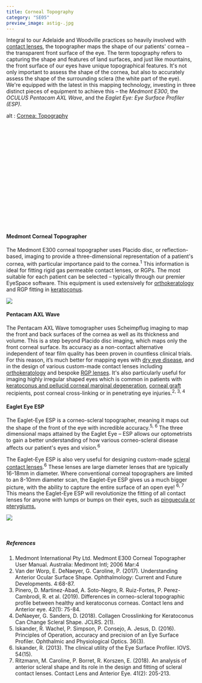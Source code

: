 ```yaml
---
title: Corneal Topography
category: "SE05"
preview_image: astig-.jpg
---
```

<div class="employee-heading">
<p>Integral to our Adelaide and Woodville practices so heavily involved with <a href="/what-we-do/contact-lenses">contact lenses</a>, the topographer maps the shape of our patients' cornea – the transparent front surface of the eye. The term topography refers to capturing the shape and features of land surfaces, and just like mountains, the front surface of our eyes have unique topographical features. It's not only important to assess the shape of the cornea, but also to accurately assess the shape of the surrounding sclera (the white part of the eye). We're equipped with the latest in this mapping technology, investing in three distinct pieces of equipment to achieve this – the <i>Medmont E300</i>, the <i>OCULUS Pentacam AXL Wave</i>, and the <i>Eaglet Eye: Eye Surface Profiler (ESP)</i>.</p>
</div>

<div class="myWrapper" style="position: relative; padding-bottom: 56.25%; height: 0;"><!--\\\[if IE]><iframe frameborder="0" type="text/html" src="https://2689-2347.captiv8online.com/animations/embed/one/cornea-topography?player_width=100%&player_height=100%&site_company_language=34&autostart=false" width="100%" height="100%" style="position:absolute;top:0;left:0;width:100%;height:100%;"></iframe><!\\\[endif]--><!--\\\[if !IE]> <--><object data="https://2689-2347.captiv8online.com/animations/embed/one/cornea-topography?player_width=100%&player_height=100%&site_company_language=34&autostart=false" type="text/html" width="100%" height="100%" style="position:absolute;top:0;left:0;width:100%;height:100%;">  alt : <a href="https://2689-2347.captiv8online.com/animations/embed/one/cornea-topography?player_width=100%&player_height=100%&site_company_language=34&autostart=false">Cornea: Topography</a></object><!--> <!\\\[endif]--></div>

<br>

#### Medmont Corneal Topographer

The Medmont E300 corneal topographer uses Placido disc, or reflection-based, imaging to provide a three-dimensional representation of a patient's cornea, with particular importance paid to the cornea.<sup>1</sup> This information is ideal for fitting rigid gas permeable contact lenses, or RGPs. The most suitable for each patient can be selected – typically through our premier EyeSpace software. This equipment is used extensively for [orthokeratology](/what-we-do/orthokeratology-corneal-reshaping) and RGP fitting in [keratoconus](/what-we-do/keratoconus). 

![](/uploads/topographer.jpg)

#### Pentacam AXL Wave

The Pentacam AXL Wave tomographer uses Scheimpflug imaging to map the front and back surfaces of the cornea as well as its thickness and volume. This is a step beyond Placido disc imaging, which maps only the front corneal surface. Its accuracy as a non-contact alternative independent of tear film quality has been proven in countless clinical trials. For this reason, it’s much better for mapping eyes with [dry eye disease](https://www.innovativeeyecare.com.au/what-we-do/dry-eye-disease), and in the design of various custom-made contact lenses including [orthokeratology](https://www.innovativeeyecare.com.au/what-we-do/orthokeratology-corneal-reshaping) and bespoke [RGP lenses](https://www.innovativeeyecare.com.au/what-we-do/gas-permeable-contact-lenses). It's also particularly useful for imaging highly irregular shaped eyes which is common in patients with [keratoconus and pellucid corneal marginal degeneration](https://www.innovativeeyecare.com.au/what-we-do/keratoconus), [corneal graft](https://www.innovativeeyecare.com.au/what-we-do/corneal-grafts) recipients, post corneal cross-linking or in penetrating eye injuries.<sup>2, 3, 4</sup>

#### Eaglet Eye ESP

The Eaglet-Eye ESP is a corneo-scleral topographer, meaning it maps out the shape of the front of the eye with incredible accuracy.<sup>5, 6</sup> The three dimensional maps attained by the Eaglet Eye – ESP allows our optometrists to gain a better understanding of how various corneo-scleral disease affects our patient's eyes and vision.<sup>6</sup> 

The Eaglet-Eye ESP is also very useful for designing custom-made <a href="/what-we-do/scleral-contact-lenses">scleral contact lenses</a>.<sup>6</sup> These lenses are large diameter lenses that are typically 16-18mm in diameter. Where conventional corneal topographers are limited to an 8-10mm diameter scan, the Eaglet-Eye ESP gives us a much bigger picture, with the ability to capture the entire surface of an open eye! <sup>6, 7</sup> This means the Eaglet-Eye ESP will revolutionize the fitting of all contact lenses for anyone with lumps or bumps on their eyes, such as <a href="/what-we-do/pterygium-pinguecula">pinguecula or pterygiums.</a>

![](/uploads/esp.jpg)

<br>

##### References

1. Medmont International Pty Ltd. Medmont E300 Corneal Topographer User Manual. Australia: Medmont Intl; 2006 Mar:4
2. Van der Worp, E. DeNaeyer, G. Caroline, P. (2017). Understanding Anterior Ocular Surface Shape. Ophthalmology: Current and Future Developments. 4:68-87. 
3. Pinero, D. Martinez-Abad, A. Soto-Negro, R. Ruiz-Fortes, P. Perez-Cambrodi, R. et al. (2019). Differences in corneo-scleral topographic profile between healthy and keratoconus corneas. Contact lens and Anterior eye. 42(1): 75-84.  
4. DeNaeyer, G. Sanders, D. (2018). Collagen Crosslinking for Keratoconus Can Change Scleral Shape. JCLRS. 2(1).  
5. Iskander, R. Wachel, P. Simpson, P. Consejo, A. Jesus, D. (2016). Principles of Operation, accuracy and precision of an Eye Surface Profiler. Ophthalmic and Physiological Optics. 36(3). 
6. Iskander, R. (2013). The clinical utility of the Eye Surface Profiler. IOVS. 54(15).   
7. Ritzmann, M. Caroline, P. Borret, R. Korszen, E. (2018). An analysis of anterior scleral shape and its role in the design and fitting of scleral contact lenses. Contact Lens and Anterior Eye. 41(2): 205-213.